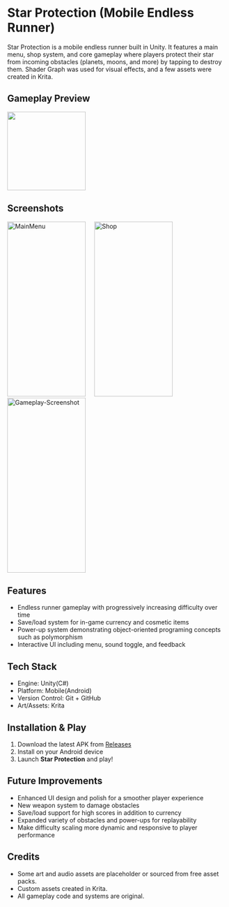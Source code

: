 # Star Protection (Mobile Endless Runner)

Star Protection is a mobile endless runner built in Unity. It features a main menu, shop system, and core gameplay where players protect their star from incoming obstacles (planets, moons, and more) by tapping to destroy them. Shader Graph was used for visual effects, and a few assets were created in Krita.


## Gameplay Preview

<img src= "https://github.com/user-attachments/assets/fe54a09a-8d8b-4192-956f-43ef4f6fa21b" width = "180"/>

## Screenshots
<img width="180" height="401" alt="MainMenu" src="https://github.com/user-attachments/assets/a993e5d1-2ba3-4ea3-86b6-6a1a244d7993" /> 
&nbsp;&nbsp;&nbsp; 
<img width="180" height="401" alt="Shop" src="https://github.com/user-attachments/assets/47275966-1e58-49ee-9c3b-add646b4ca92" />
&nbsp;&nbsp;&nbsp;
<img width="180" height="401" alt="Gameplay-Screenshot" src="https://github.com/user-attachments/assets/f4236f86-0b09-4856-9fd4-caaacdb124de" />

## Features
- Endless runner gameplay with progressively increasing difficulty over time
- Save/load system for in-game currency and cosmetic items
- Power-up system demonstrating object-oriented programing concepts such as polymorphism
- Interactive UI including menu, sound toggle, and feedback

## Tech Stack
- Engine: Unity(C#)
- Platform: Mobile(Android)
- Version Control: Git + GitHub
- Art/Assets: Krita

## Installation & Play
1. Download the latest APK from [Releases](https://github.com/ericatwood03/mobile-unity-endless-runner/releases)
2. Install on your Android device
3. Launch **Star Protection** and play!

## Future Improvements
- Enhanced UI design and polish for a smoother player experience
- New weapon system to damage obstacles
- Save/load support for high scores in addition to currency
- Expanded variety of obstacles and power-ups for replayability
- Make difficulty scaling more dynamic and responsive to player performance

## Credits
- Some art and audio assets are placeholder or sourced from free asset packs.
- Custom assets created in Krita.
- All gameplay code and systems are original.
